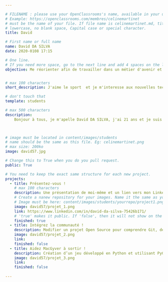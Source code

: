 ```yaml
---

# FILENAME : please use your OpenClassrooms's name, available in your url.
# Example: https://openclassrooms.com/membres/celinemartinet
# must be the name of your file. If file name is celinemartinet.md, title is celinemartinet.
# lowercase, no blank space, Capital case or special character.
title: David

# First name or full name
name: David DA SILVA
date: 2020-0108 17:15

# One line.
# If you need more space, go to the next line and add 4 spaces on the left, as in 'description'.
objective: Me réorienter afin de travailler dans un métier d'avenir et m'épanouir professionnellement.


# max 100 characters
short_description: J'aime le sport  et je m'interesse aux nouvelles technologies

# don't touch that
template: students

# max 500 characters
description:
    Bonjour à tous, je m'apelle David DA SILVA, j'ai 21 ans et je suis heureux de rejoindre Openclassrooms !  Lorsque j'ai trouvé la formation developpeur d'application IOS, j'ai directement été attiré c'est pourquoi j'ai décidé de m'y inscrire et de me consacrer à cette formation à temps plein. Mes objéctifs sont de découvrir le domaine, apprendre toutes les techniques et compétences afin de les maîtriser et les gerer en toute autonomie.
    


# image must be located in content/images/students
# name should be the same as this file. Eg: celinemartinet.png
# max size: 200ko
image: david57.jpg

# Change this to True when you do you pull request.
public: True

# You need to keep the exact same structure for each new project.
projects:
  - title: Présentez-vous !
    # max 100 characters
    description: Une présentation de moi-même et un lien vers mon LinkedIn.
    # Create a nanew repository for your images. Name it the same as your nickname and profile picture.
    # Image must be here: content/images/students/yourrepo/project1.png
    image: david57/projet_1.png
    link: https://www.linkedin.com/in/david-da-silva-75426b171/
    # 'true' makes it public. If 'false', then it will not show on the website.
    finished: true
  - title: Intégrez la communauté !
    description: Modifier un projet Open Source pour comprendre Git, de Github et les pull requests.
    image: david57/projet_2.png
    link: 
    finished: false
  - title: Aidez MacGyver à sortir !
    description: Création d’un jeu développé en Python et utilisant PyGame.
    image: david57/projet_3.png
    link: 
    finished: false
    
---
```



